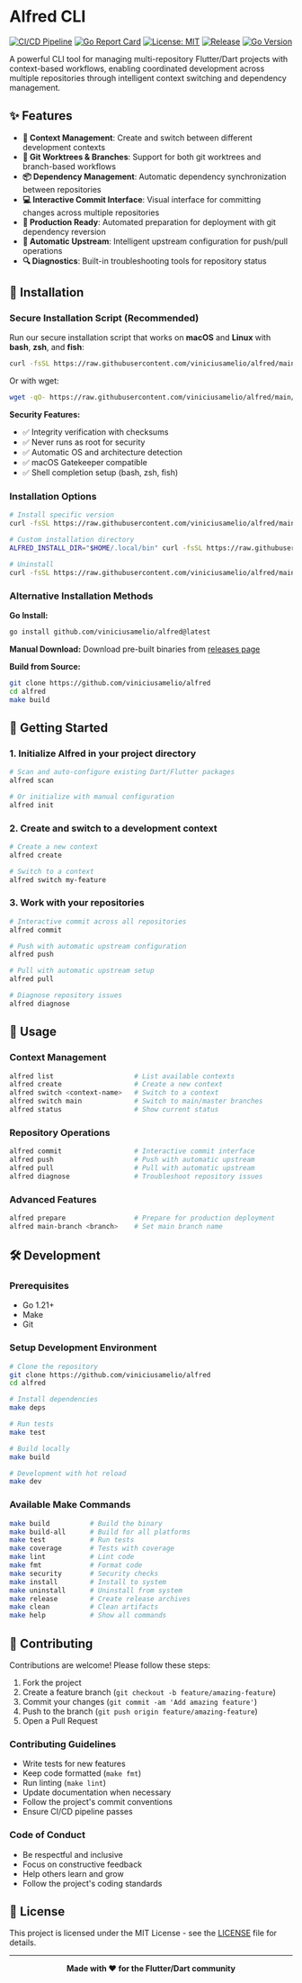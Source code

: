 # Alfred CLI

[![CI/CD Pipeline](https://github.com/viniciusamelio/alfred/actions/workflows/ci.yml/badge.svg)](https://github.com/viniciusamelio/alfred/actions/workflows/ci.yml)
[![Go Report Card](https://goreportcard.com/badge/github.com/viniciusamelio/alfred)](https://goreportcard.com/report/github.com/viniciusamelio/alfred)
[![License: MIT](https://img.shields.io/badge/License-MIT-yellow.svg)](https://opensource.org/licenses/MIT)
[![Release](https://img.shields.io/github/release/viniciusamelio/alfred.svg)](https://github.com/viniciusamelio/alfred/releases/latest)
[![Go Version](https://img.shields.io/github/go-mod/go-version/viniciusamelio/alfred)](https://golang.org/)

A powerful CLI tool for managing multi-repository Flutter/Dart projects with context-based workflows, enabling coordinated development across multiple repositories through intelligent context switching and dependency management.

## ✨ Features

- **🎯 Context Management**: Create and switch between different development contexts
- **🌿 Git Worktrees & Branches**: Support for both git worktrees and branch-based workflows  
- **📦 Dependency Management**: Automatic dependency synchronization between repositories
- **💻 Interactive Commit Interface**: Visual interface for committing changes across multiple repositories
- **🚀 Production Ready**: Automated preparation for deployment with git dependency reversion
- **🔄 Automatic Upstream**: Intelligent upstream configuration for push/pull operations
- **🔍 Diagnostics**: Built-in troubleshooting tools for repository status

## 🚀 Installation

### Secure Installation Script (Recommended)

Run our secure installation script that works on **macOS** and **Linux** with **bash**, **zsh**, and **fish**:

```bash
curl -fsSL https://raw.githubusercontent.com/viniciusamelio/alfred/main/scripts/install.sh | bash
```

Or with wget:

```bash
wget -qO- https://raw.githubusercontent.com/viniciusamelio/alfred/main/scripts/install.sh | bash
```

**Security Features:**

- ✅ Integrity verification with checksums
- ✅ Never runs as root for security
- ✅ Automatic OS and architecture detection
- ✅ macOS Gatekeeper compatible
- ✅ Shell completion setup (bash, zsh, fish)

### Installation Options

```bash
# Install specific version
curl -fsSL https://raw.githubusercontent.com/viniciusamelio/alfred/main/scripts/install.sh | bash -s -- -v v1.2.3

# Custom installation directory
ALFRED_INSTALL_DIR="$HOME/.local/bin" curl -fsSL https://raw.githubusercontent.com/viniciusamelio/alfred/main/scripts/install.sh | bash

# Uninstall
curl -fsSL https://raw.githubusercontent.com/viniciusamelio/alfred/main/scripts/install.sh | bash -s -- --uninstall
```

### Alternative Installation Methods

**Go Install:**

```bash
go install github.com/viniciusamelio/alfred@latest
```

**Manual Download:**
Download pre-built binaries from [releases page](https://github.com/viniciusamelio/alfred/releases/latest)

**Build from Source:**

```bash
git clone https://github.com/viniciusamelio/alfred
cd alfred
make build
```

## 🚀 Getting Started

### 1. Initialize Alfred in your project directory

```bash
# Scan and auto-configure existing Dart/Flutter packages
alfred scan

# Or initialize with manual configuration
alfred init
```

### 2. Create and switch to a development context

```bash
# Create a new context
alfred create

# Switch to a context
alfred switch my-feature
```

### 3. Work with your repositories

```bash
# Interactive commit across all repositories
alfred commit

# Push with automatic upstream configuration
alfred push

# Pull with automatic upstream setup
alfred pull

# Diagnose repository issues
alfred diagnose
```

## 📖 Usage

### Context Management

```bash
alfred list                    # List available contexts
alfred create                  # Create a new context
alfred switch <context-name>   # Switch to a context
alfred switch main             # Switch to main/master branches
alfred status                  # Show current status
```

### Repository Operations

```bash
alfred commit                  # Interactive commit interface
alfred push                    # Push with automatic upstream
alfred pull                    # Pull with automatic upstream
alfred diagnose                # Troubleshoot repository issues
```

### Advanced Features

```bash
alfred prepare                 # Prepare for production deployment
alfred main-branch <branch>    # Set main branch name
```

## 🛠️ Development

### Prerequisites

- Go 1.21+
- Make
- Git

### Setup Development Environment

```bash
# Clone the repository
git clone https://github.com/viniciusamelio/alfred
cd alfred

# Install dependencies
make deps

# Run tests
make test

# Build locally
make build

# Development with hot reload
make dev
```

### Available Make Commands

```bash
make build          # Build the binary
make build-all      # Build for all platforms
make test           # Run tests
make coverage       # Tests with coverage
make lint           # Lint code
make fmt            # Format code
make security       # Security checks
make install        # Install to system
make uninstall      # Uninstall from system
make release        # Create release archives
make clean          # Clean artifacts
make help           # Show all commands
```

## 🤝 Contributing

Contributions are welcome! Please follow these steps:

1. Fork the project
2. Create a feature branch (`git checkout -b feature/amazing-feature`)
3. Commit your changes (`git commit -am 'Add amazing feature'`)
4. Push to the branch (`git push origin feature/amazing-feature`)
5. Open a Pull Request

### Contributing Guidelines

- Write tests for new features
- Keep code formatted (`make fmt`)
- Run linting (`make lint`)
- Update documentation when necessary
- Follow the project's commit conventions
- Ensure CI/CD pipeline passes

### Code of Conduct

- Be respectful and inclusive
- Focus on constructive feedback
- Help others learn and grow
- Follow the project's coding standards

## 📄 License

This project is licensed under the MIT License - see the [LICENSE](LICENSE) file for details.

---

<p align="center">
  <strong>Made with ❤️ for the Flutter/Dart community</strong>
</p>
